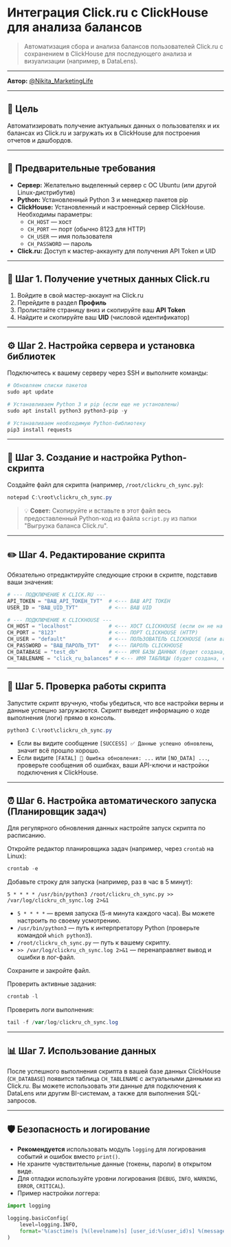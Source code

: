 # Интеграция Click.ru с ClickHouse для анализа балансов

> Автоматизация сбора и анализа балансов пользователей Click.ru с сохранением в ClickHouse для последующего анализа и визуализации (например, в DataLens).

---

**Автор:** [@Nikita_MarketingLife](https://t.me/Nikita_MarketingLife)

---

## 🎯 Цель

Автоматизировать получение актуальных данных о пользователях и их балансах из Click.ru и загружать их в ClickHouse для построения отчетов и дашбордов.

---

## 📝 Предварительные требования

- **Сервер:** Желательно выделенный сервер с ОС Ubuntu (или другой Linux-дистрибутив)
- **Python:** Установленный Python 3 и менеджер пакетов pip
- **ClickHouse:** Установленный и настроенный сервер ClickHouse. Необходимы параметры:
  - `CH_HOST` — хост
  - `CH_PORT` — порт (обычно 8123 для HTTP)
  - `CH_USER` — имя пользователя
  - `CH_PASSWORD` — пароль
- **Click.ru:** Доступ к мастер-аккаунту для получения API Token и UID

---

## 🚦 Шаг 1. Получение учетных данных Click.ru

1. Войдите в свой мастер-аккаунт на Click.ru
2. Перейдите в раздел **Профиль**
3. Пролистайте страницу вниз и скопируйте ваш **API Token**
4. Найдите и скопируйте ваш **UID** (числовой идентификатор)

---

## ⚙️ Шаг 2. Настройка сервера и установка библиотек

Подключитесь к вашему серверу через SSH и выполните команды:

```powershell
# Обновляем списки пакетов
sudo apt update

# Устанавливаем Python 3 и pip (если еще не установлены)
sudo apt install python3 python3-pip -y

# Устанавливаем необходимую Python-библиотеку
pip3 install requests
```

---

## 🐍 Шаг 3. Создание и настройка Python-скрипта

Создайте файл для скрипта (например, `/root/clickru_ch_sync.py`):

```powershell
notepad C:\root\clickru_ch_sync.py
```

> 💡 **Совет:** Скопируйте и вставьте в этот файл весь предоставленный Python-код из файла `script.py` из папки "Выгрузка баланса Click.ru".

---

## ✏️ Шаг 4. Редактирование скрипта

Обязательно отредактируйте следующие строки в скрипте, подставив ваши значения:

```python
# --- ПОДКЛЮЧЕНИЕ К CLICK.RU ---
API_TOKEN = "ВАШ_API_ТОКЕН_ТУТ"  # <--- ВАШ API ТОКЕН
USER_ID = "ВАШ_UID_ТУТ"          # <--- ВАШ UID

# --- ПОДКЛЮЧЕНИЕ К CLICKHOUSE ---
CH_HOST = "localhost"            # <--- ХОСТ CLICKHOUSE (если он не на этом же сервере, укажите IP или домен)
CH_PORT = "8123"                 # <--- ПОРТ CLICKHOUSE (HTTP)
CH_USER = "default"              # <--- ПОЛЬЗОВАТЕЛЬ CLICKHOUSE (или ваш пользователь)
CH_PASSWORD = "ВАШ_ПАРОЛЬ_ТУТ"   # <--- ПАРОЛЬ CLICKHOUSE
CH_DATABASE = "test_db"          # <--- ИМЯ БАЗЫ ДАННЫХ (будет создана, если нет)
CH_TABLENAME = "click_ru_balances" # <--- ИМЯ ТАБЛИЦЫ (будет создана, если нет)
```
---

## 🧪 Шаг 5. Проверка работы скрипта

Запустите скрипт вручную, чтобы убедиться, что все настройки верны и данные успешно загружаются. Скрипт выведет информацию о ходе выполнения (логи) прямо в консоль.

```powershell
python3 C:\root\clickru_ch_sync.py
```

- Если вы видите сообщение `[SUCCESS] ✅ Данные успешно обновлены`, значит всё прошло хорошо.
- Если видите `[FATAL] 🔴 Ошибка обновления: ...` или `[NO_DATA] ...`, проверьте сообщения об ошибках, ваши API-ключи и настройки подключения к ClickHouse.

---

## ⏰ Шаг 6. Настройка автоматического запуска (Планировщик задач)

Для регулярного обновления данных настройте запуск скрипта по расписанию.

Откройте редактор планировщика задач (например, через `crontab` на Linux):

```powershell
crontab -e
```

Добавьте строку для запуска (например, раз в час в 5 минут):

```cron
5 * * * * /usr/bin/python3 /root/clickru_ch_sync.py >> /var/log/clickru_ch_sync.log 2>&1
```

- `5 * * * *` — время запуска (5-я минута каждого часа). Вы можете настроить по своему усмотрению.
- `/usr/bin/python3` — путь к интерпретатору Python (проверьте командой `which python3`).
- `/root/clickru_ch_sync.py` — путь к вашему скрипту.
- `>> /var/log/clickru_ch_sync.log 2>&1` — перенаправляет вывод и ошибки в лог-файл.

Сохраните и закройте файл.

Проверить активные задания:
```powershell
crontab -l
```

Проверить логи выполнения:
```powershell
tail -f /var/log/clickru_ch_sync.log
```

---

## 📊 Шаг 7. Использование данных

После успешного выполнения скрипта в вашей базе данных ClickHouse (`CH_DATABASE`) появится таблица `CH_TABLENAME` с актуальными данными из Click.ru. Вы можете использовать эти данные для подключения к DataLens или другим BI-системам, а также для выполнения SQL-запросов.

---

## 🛡️ Безопасность и логирование

- **Рекомендуется** использовать модуль `logging` для логирования событий и ошибок вместо `print()`.
- Не храните чувствительные данные (токены, пароли) в открытом виде.
- Для отладки используйте уровни логирования (`DEBUG`, `INFO`, `WARNING`, `ERROR`, `CRITICAL`).
- Пример настройки логгера:

```python
import logging

logging.basicConfig(
    level=logging.INFO,
    format='%(asctime)s [%(levelname)s] [user_id:%(user_id)s] %(message)s',
)
```

